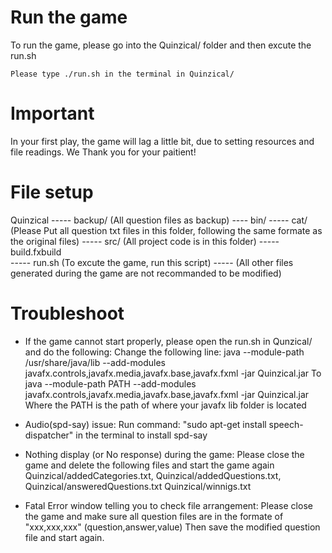 	   
# Run the game
To run the game, please go into the Quinzical/ folder and then excute the run.sh

	Please type ./run.sh in the terminal in Quinzical/

# Important
In your first play, the game will lag a little bit, due to setting resources and file readings.
We Thank you for your paitient!	



# File setup
Quinzical ----- backup/		(All question files as backup)
 	   ----  bin/
 	   ----- cat/ 			(Please Put all question txt files in this folder, following the same formate as the original files)
 	   ----- src/			(All project code is in this folder)
 	   ----- build.fxbuild	
 	   ----- run.sh 		(To excute the game, run this script)
 	   ----- (All other files generated during the game are not recommanded to be modified)

 	   
# Troubleshoot
- If the game cannot start properly, please open the run.sh in Qunzical/ and do the following:
	Change the following line:
		java --module-path /usr/share/java/lib --add-modules javafx.controls,javafx.media,javafx.base,javafx.fxml -jar Quinzical.jar
	To 
		java --module-path PATH --add-modules javafx.controls,javafx.media,javafx.base,javafx.fxml -jar Quinzical.jar
	Where the PATH is the path of where your javafx lib folder is located

 - Audio(spd-say) issue:
 	Run command: "sudo apt-get install speech-dispatcher" in the terminal to install spd-say
 	
 - Nothing display (or No response) during the game:
 	Please close the game and delete the following files and start the game again
 		Quinzical/addedCategories.txt, 
 		Quinzical/addedQuestions.txt, 
 		Quinzical/answeredQuestions.txt
 		Quinzical/winnigs.txt
 		
 - Fatal Error window telling you to check file arrangement:
 	Please close the game and make sure all question files are in the formate of "xxx,xxx,xxx" (question,answer,value)
 	Then save the modified question file and start again.
